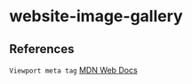 # website-image-gallery

## References

```Viewport meta tag```
[MDN Web Docs](https://developer.mozilla.org/en-US/docs/Web/HTML/Viewport_meta_tag)
